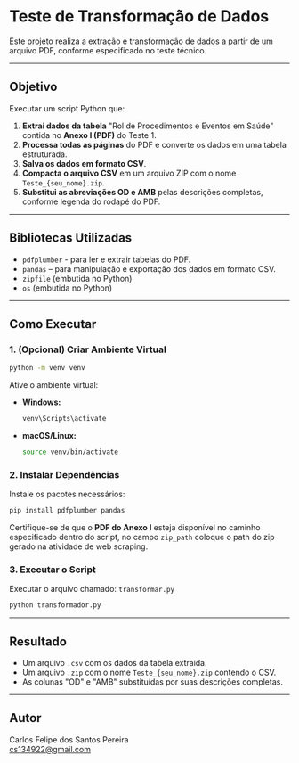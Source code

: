 # Teste de Transformação de Dados

Este projeto realiza a extração e transformação de dados a partir de um arquivo PDF, conforme especificado no teste técnico.

---

## Objetivo

Executar um script Python que:

1. **Extrai dados da tabela** "Rol de Procedimentos e Eventos em Saúde" contida no **Anexo I (PDF)** do Teste 1.
2. **Processa todas as páginas** do PDF e converte os dados em uma tabela estruturada.
3. **Salva os dados em formato CSV**.
4. **Compacta o arquivo CSV** em um arquivo ZIP com o nome `Teste_{seu_nome}.zip`.
5. **Substitui as abreviações OD e AMB** pelas descrições completas, conforme legenda do rodapé do PDF.

---

## Bibliotecas Utilizadas

- `pdfplumber` - para ler e extrair tabelas do PDF.
- `pandas` – para manipulação e exportação dos dados em formato CSV.
- `zipfile` (embutida no Python)
- `os` (embutida no Python)

---

## Como Executar

### 1. (Opcional) Criar Ambiente Virtual

```bash
python -m venv venv
```

Ative o ambiente virtual:

- **Windows:**
  ```bash
  venv\Scripts\activate
  ```
- **macOS/Linux:**
  ```bash
  source venv/bin/activate
  ```

### 2. Instalar Dependências

Instale os pacotes necessários:

```bash
pip install pdfplumber pandas
```

Certifique-se de que o **PDF do Anexo I** esteja disponível no caminho especificado dentro do script, no campo `zip_path` coloque o path do zip gerado na atividade de web scraping.

### 3. Executar o Script

Executar o arquivo chamado: `transformar.py`

```bash
python transformador.py
```

---

## Resultado

- Um arquivo `.csv` com os dados da tabela extraída.
- Um arquivo `.zip` com o nome `Teste_{seu_nome}.zip` contendo o CSV.
- As colunas "OD" e "AMB" substituídas por suas descrições completas.

---

## Autor

Carlos Felipe dos Santos Pereira  
cs134922@gmail.com
